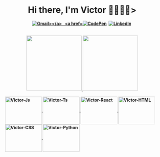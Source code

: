 <p>
  <h1 align="center"><b>Hi there, I'm Victor 👩🏻‍💻👋></h1>
</p>

<p align="center">
  <a href="mailto:victorneves15@gmail.com" alt="Contact me"><img src="https://img.shields.io/badge/Gmail-D14836?style=for-the-badge&logo=gmail&logoColor=white" alt="Gmail></a> &nbsp;
  <a href="https://codepen.io/victorneves15"><img src="https://img.shields.io/badge/Codepen-000000?style=for-the-badge&logo=codepen&logoColor=white" alt="CodePen" /></a>&nbsp;
  <a href="https://www.linkedin.com/in/victor-neves-27006763/"><img src="https://img.shields.io/badge/LinkedIn-0077B5?style=for-the-badge&logo=linkedin&logoColor=white" alt="LinkedIn" /></a>&nbsp;

</p>
<br />

<div align="center">
  <a href="https://github.com/vnevescode">
  <img height="180em" src="https://github-readme-stats.vercel.app/api?username=vnevescode&show_icons=true&theme=cobalt&include_all_commits=true&count_private=true"/>
  <img height="180em" src="https://github-readme-stats.vercel.app/api/top-langs/?username=vnevescode&layout=compact&langs_count=7&theme=cobalt"/>
</div>
 
  
<div style="display: inline_block"><br>
  <img align="center" alt="Victor-Js" height="90" width="120" src="https://cdn.jsdelivr.net/gh/devicons/devicon/icons/javascript/javascript-original.svg">
  <img align="center" alt="Victor-Ts" height="90" width="120" src="https://cdn.jsdelivr.net/gh/devicons/devicon/icons/typescript/typescript-original.svg">
  <img align="center" alt="Victor-React" height="90" width="120" src="https://cdn.jsdelivr.net/gh/devicons/devicon/icons/react/react-original-wordmark.svg">
  <img align="center" alt="Victor-HTML" height="90" width="120" src="https://cdn.jsdelivr.net/gh/devicons/devicon/icons/html5/html5-original-wordmark.svg">
  <img align="center" alt="Victor-CSS" height="90" width="120" src="https://cdn.jsdelivr.net/gh/devicons/devicon/icons/css3/css3-original-wordmark.svg">
  <img align="center" alt="Victor-Python" height="90" width="120" src="https://cdn.jsdelivr.net/gh/devicons/devicon/icons/python/python-original.svg">  
</div>

